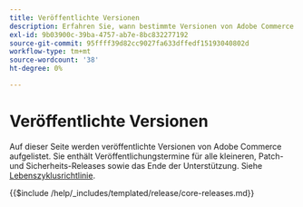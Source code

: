 ```yaml
---
title: Veröffentlichte Versionen
description: Erfahren Sie, wann bestimmte Versionen von Adobe Commerce veröffentlicht wurden.
exl-id: 9b03900c-39ba-4757-ab7e-8bc832277192
source-git-commit: 95ffff39d82cc9027fa633dffedf15193040802d
workflow-type: tm+mt
source-wordcount: '38'
ht-degree: 0%

---
```


# Veröffentlichte Versionen

Auf dieser Seite werden veröffentlichte Versionen von Adobe Commerce aufgelistet. Sie enthält Veröffentlichungstermine für alle kleineren, Patch- und Sicherheits-Releases sowie das Ende der Unterstützung. Siehe [Lebenszyklusrichtlinie](lifecycle-policy.md).

{{$include /help/_includes/templated/release/core-releases.md}}
